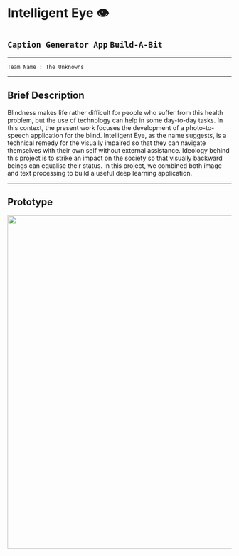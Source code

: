 # Intelligent Eye 👁
## `Caption Generator App`  `Build-A-Bit`

---

`Team Name : The Unknowns`

---

## Brief Description

Blindness makes life rather difficult for people who suffer from this health problem, but the use of technology can help in some day-to-day tasks. In this context, the present work focuses the development of a photo-to-speech application for the blind. Intelligent Eye, as the name suggests, is a technical remedy for the visually impaired so that they can navigate themselves with their own self without external assistance. Ideology behind this project is to strike an impact on the society so that visually backward beings can equalise their status. In this project, we combined both image and text processing to build a useful deep learning application.

---

## Prototype

<img src="https://github.com/HeliosX7/caption-generator-app/tree/master/images/prototype.JPG" width="750">

